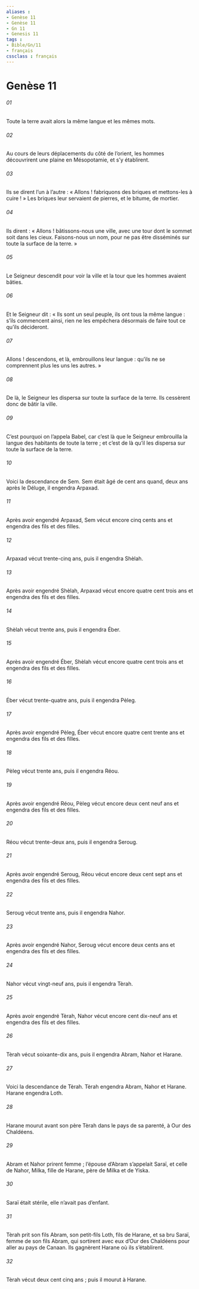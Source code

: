 ```yaml
---
aliases : 
- Genèse 11
- Genèse 11
- Gn 11
- Genesis 11
tags : 
- Bible/Gn/11
- français
cssclass : français
---
```


# Genèse 11

###### 01
Toute la terre avait alors la même langue et les mêmes mots.
###### 02
Au cours de leurs déplacements du côté de l’orient, les hommes découvrirent une plaine en Mésopotamie, et s’y établirent.
###### 03
Ils se dirent l’un à l’autre : « Allons ! fabriquons des briques et mettons-les à cuire ! » Les briques leur servaient de pierres, et le bitume, de mortier.
###### 04
Ils dirent : « Allons ! bâtissons-nous une ville, avec une tour dont le sommet soit dans les cieux. Faisons-nous un nom, pour ne pas être disséminés sur toute la surface de la terre. »
###### 05
Le Seigneur descendit pour voir la ville et la tour que les hommes avaient bâties.
###### 06
Et le Seigneur dit : « Ils sont un seul peuple, ils ont tous la même langue : s’ils commencent ainsi, rien ne les empêchera désormais de faire tout ce qu’ils décideront.
###### 07
Allons ! descendons, et là, embrouillons leur langue : qu’ils ne se comprennent plus les uns les autres. »
###### 08
De là, le Seigneur les dispersa sur toute la surface de la terre. Ils cessèrent donc de bâtir la ville.
###### 09
C’est pourquoi on l’appela Babel, car c’est là que le Seigneur embrouilla la langue des habitants de toute la terre ; et c’est de là qu’il les dispersa sur toute la surface de la terre.
###### 10
Voici la descendance de Sem.
Sem était âgé de cent ans quand, deux ans après le Déluge, il engendra Arpaxad.
###### 11
Après avoir engendré Arpaxad, Sem vécut encore cinq cents ans et engendra des fils et des filles.
###### 12
Arpaxad vécut trente-cinq ans, puis il engendra Shèlah.
###### 13
Après avoir engendré Shèlah, Arpaxad vécut encore quatre cent trois ans et engendra des fils et des filles.
###### 14
Shèlah vécut trente ans, puis il engendra Éber.
###### 15
Après avoir engendré Éber, Shèlah vécut encore quatre cent trois ans et engendra des fils et des filles.
###### 16
Éber vécut trente-quatre ans, puis il engendra Pèleg.
###### 17
Après avoir engendré Pèleg, Éber vécut encore quatre cent trente ans et engendra des fils et des filles.
###### 18
Pèleg vécut trente ans, puis il engendra Réou.
###### 19
Après avoir engendré Réou, Pèleg vécut encore deux cent neuf ans et engendra des fils et des filles.
###### 20
Réou vécut trente-deux ans, puis il engendra Seroug.
###### 21
Après avoir engendré Seroug, Réou vécut encore deux cent sept ans et engendra des fils et des filles.
###### 22
Seroug vécut trente ans, puis il engendra Nahor.
###### 23
Après avoir engendré Nahor, Seroug vécut encore deux cents ans et engendra des fils et des filles.
###### 24
Nahor vécut vingt-neuf ans, puis il engendra Tèrah.
###### 25
Après avoir engendré Tèrah, Nahor vécut encore cent dix-neuf ans et engendra des fils et des filles.
###### 26
Tèrah vécut soixante-dix ans, puis il engendra Abram, Nahor et Harane.
###### 27
Voici la descendance de Tèrah. Tèrah engendra Abram, Nahor et Harane. Harane engendra Loth.
###### 28
Harane mourut avant son père Tèrah dans le pays de sa parenté, à Our des Chaldéens.
###### 29
Abram et Nahor prirent femme ; l’épouse d’Abram s’appelait Saraï, et celle de Nahor, Milka, fille de Harane, père de Milka et de Yiska.
###### 30
Saraï était stérile, elle n’avait pas d’enfant.
###### 31
Tèrah prit son fils Abram, son petit-fils Loth, fils de Harane, et sa bru Saraï, femme de son fils Abram, qui sortirent avec eux d’Our des Chaldéens pour aller au pays de Canaan. Ils gagnèrent Harane où ils s’établirent.
###### 32
Tèrah vécut deux cent cinq ans ; puis il mourut à Harane.
